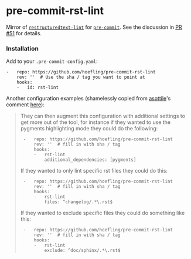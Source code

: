 # pre-commit-rst-lint
Mirror of [`restructuredtext-lint`](https://github.com/twolfson/restructuredtext-lint) for [`pre-commit`](https://pre-commit.com).
See the discussion in [PR #51](https://github.com/twolfson/restructuredtext-lint/pull/51) for details.

### Installation

Add to your `.pre-commit-config.yaml`:
```
-   repo: https://github.com/hoefling/pre-commit-rst-lint
    rev: ''  # Use the sha / tag you want to point at
    hooks:
    -   id: rst-lint
```

Another configuration examples (shamelessly copied from [asottile](https://github.com/asottile)'s comment [here](https://github.com/twolfson/restructuredtext-lint/pull/51#issuecomment-505711533)):

> They can then augment this configuration with additional settings to get more out of the tool, for instance if they wanted to use the pygments highlighting mode they could do the following:
>
> ```
>  -   repo: https://github.com/hoefling/pre-commit-rst-lint
>      rev: ''  # fill in with sha / tag
>      hooks:
>      -   rst-lint
>          additional_dependencies: [pygments]
> ```
> If they wanted to only lint specific rst files they could do this:
>
> ```
>  -   repo: https://github.com/hoefling/pre-commit-rst-lint
>      rev: ''  # fill in with sha / tag
>      hooks:
>      -   rst-lint
>          files: ^changelog/.*\.rst$
> ```
> If they wanted to exclude specific files they could do something like this:
>
> ```
>  -   repo: https://github.com/hoefling/pre-commit-rst-lint
>      rev: ''  # fill in with sha / tag
>      hooks:
>      -   rst-lint
>          exclude: ^doc/sphinx/.*\.rst$
> ```
